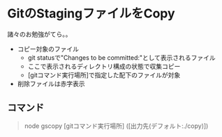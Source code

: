 # GitのStagingファイルをCopy

諸々のお勉強がてら。。  

- コピー対象のファイル
  - git statusで"Changes to be committed:"として表示されるファイル
  - ここで表示されるディレクトリ構成の状態で収集コピー
  - [gitコマンド実行場所]で指定した配下のファイルが対象
- 削除ファイルは赤字表示

## コマンド

> node gscopy [gitコマンド実行場所] ([出力先(デフォルト:./copy)])
